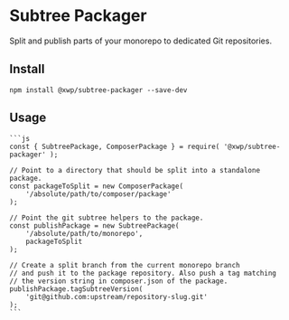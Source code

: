 # Subtree Packager

Split and publish parts of your monorepo to dedicated Git repositories.

## Install

	npm install @xwp/subtree-packager --save-dev

## Usage

	```js
	const { SubtreePackage, ComposerPackage } = require( '@xwp/subtree-packager' );
	
	// Point to a directory that should be split into a standalone package.
	const packageToSplit = new ComposerPackage( 
		'/absolute/path/to/composer/package' 
	);

	// Point the git subtree helpers to the package.
	const publishPackage = new SubtreePackage( 
		'/absolute/path/to/monorepo', 
		packageToSplit 
	);

	// Create a split branch from the current monorepo branch
	// and push it to the package repository. Also push a tag matching
	// the version string in composer.json of the package.
	publishPackage.tagSubtreeVersion( 
		'git@github.com:upstream/repository-slug.git' 
	);
	```
